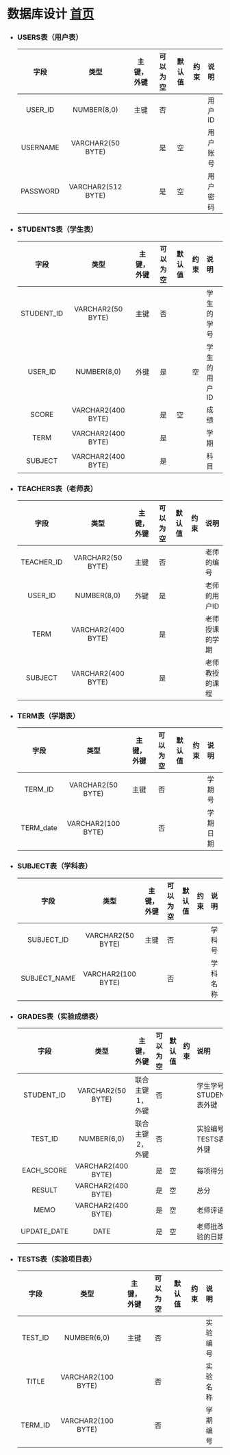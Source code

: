 # 数据库设计 [首页](./README.md)
    
- ### USERS表（用户表）

    |字段|类型|主键，外键|可以为空|默认值|约束|说明|
    |:-------:|:-------------:|:------:|:----:|:---:|:----:|:----------|
    |USER_ID|NUMBER(8,0)|主键|否| | | 用户ID|
    |USERNAME|VARCHAR2(50 BYTE)| |是|空| | 用户账号|
    |PASSWORD|VARCHAR2(512 BYTE)| |是|空| | 用户密码|
    
- ### STUDENTS表（学生表）

    |字段|类型|主键，外键|可以为空|默认值|约束|说明|
    |:-------:|:-------------:|:------:|:----:|:---:|:----:|:----------|
    |STUDENT_ID|VARCHAR2(50 BYTE)|主键|否| | | 学生的学号|
    |USER_ID|NUMBER(8,0)|外键|是| |空| 学生的用户ID|
    |SCORE|VARCHAR2(400 BYTE)| |是|空| |成绩|
    |TERM|VARCHAR2(400 BYTE)| |是| | | 学期|
    |SUBJECT|VARCHAR2(400 BYTE)| |是| | | 科目|
    
- ### TEACHERS表（老师表）

    |字段|类型|主键，外键|可以为空|默认值|约束|说明|
    |:-------:|:-------------:|:------:|:----:|:---:|:----:|:----------|
    |TEACHER_ID|VARCHAR2(50 BYTE)|主键|否| | | 老师的编号|
    |USER_ID|NUMBER(8,0)|外键|是| | | 老师的用户ID|
    |TERM|VARCHAR2(400 BYTE)| |是| | | 老师授课的学期|
    |SUBJECT|VARCHAR2(400 BYTE)| |是| | | 老师教授的课程|

- ### TERM表（学期表）

    |字段|类型|主键，外键|可以为空|默认值|约束|说明|
    |:-------:|:-------------:|:------:|:----:|:---:|:----:|:----------|
    |TERM_ID|VARCHAR2(50 BYTE)|主键|否| | | 学期号|
    |TERM_date|VARCHAR2(100 BYTE)| |否| | | 学期日期|

- ### SUBJECT表（学科表）

    |字段|类型|主键，外键|可以为空|默认值|约束|说明|
    |:-------:|:-------------:|:------:|:----:|:---:|:----:|:----------|
    |SUBJECT_ID|VARCHAR2(50 BYTE)|主键|否| | | 学科号|
    |SUBJECT_NAME|VARCHAR2(100 BYTE)| |否| | | 学科名称|

- ### GRADES表（实验成绩表）

    |字段|类型|主键，外键|可以为空|默认值|约束|说明|
    |:-------:|:-------------:|:------:|:----:|:---:|:----:|:----------|
    |STUDENT_ID|VARCHAR2(50 BYTE)|联合主键1，外键|否| | | 学生学号，STUDENTS表外键|
    |TEST_ID|NUMBER(6,0)|联合主键2，外键|否| | | 实验编号，TESTS表的外键|
    |EACH_SCORE|VARCHAR2(400 BYTE)| |是|空| | 每项得分|
    |RESULT|VARCHAR2(400 BYTE)| |是|空| | 总分|
    |MEMO|VARCHAR2(400 BYTE)| |是|空| | 老师评语|
    |UPDATE_DATE|DATE| |是|空| |老师批改实验的日期|
   

- ### TESTS表（实验项目表）

    |字段|类型|主键，外键|可以为空|默认值|约束|说明|
    |:-------:|:-------------:|:------:|:----:|:---:|:----:|:----------|
    |TEST_ID|NUMBER(6,0)|主键|否| | | 实验编号|
    |TITLE|VARCHAR2(100 BYTE)| |否| | | 实验名称|
    |TERM_ID|VARCHAR2(100 BYTE)| |否| | | 学期编号|
